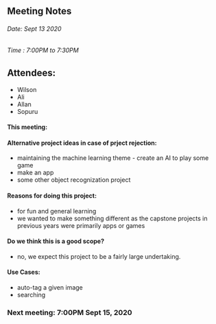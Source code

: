 ## Meeting Notes
###### Date: Sept 13 2020
###### Time : 7:00PM to 7:30PM

## Attendees:
  * Wilson
  * Ali
  * Allan
  * Sopuru

#### This meeting:

#### Alternative project ideas in case of prject rejection:
- maintaining the machine learning theme - create an AI to play some game
- make an app
- some other object recognization project

#### Reasons for doing this project:
- for fun and general learning
- we wanted to make something different as the capstone projects in previous years were primarily apps or games

#### Do we think this is a good scope? 
- no, we expect this project to be a fairly large undertaking.

#### Use Cases: 
- auto-tag a given image
- searching
### Next meeting: 7:00PM Sept 15, 2020
